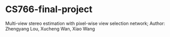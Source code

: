 # CS766-final-project
Multi-view stereo estimation with pixel-wise view selection network;
Author: Zhengyang Lou, Xucheng Wan, Xiao Wang

